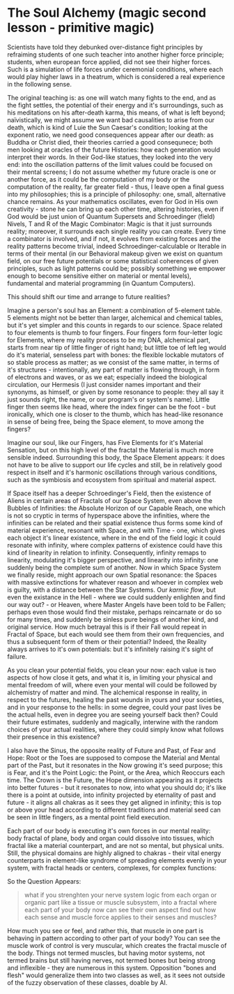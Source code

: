 # The Soul Alchemy (magic second lesson - primitive magic)

Scientists have told they debunked over-distance fight principles by refraiming students of one such teacher into another higher force principle; students, when european force applied, did not see their higher forces. Such is a simulation of life forces under ceremonial conditions, where each would play higher laws in a theatrum, which is considered a real experience in the following sense.

The original teaching is: as one will watch many fights to the end, and as the fight settles, the potential of their energy and it's surroundings, such as his meditations on his after-death karma, this means, of what is left beyond; naïvistically, we might assume we want bad causalities to arise from our death, which is kind of Luie the Sun Caesar's condition; looking at the exponent ratio, we need good consequences appear after our death: as Buddha or Christ died, their theories carried a good consequnece; both men looking at oracles of the future Histories: how each generation would interpret their words. In their God-like statues, they looked into the very end: into the oscillation patterns of the limit values could be focused on their mental screens; I do not assume whether my future oracle is one or another force, as it could be the computation of my body or the computation of the reality, far greater field - thus, I leave open a final guess into my philosophies; this is a principle of philosophy: one, small, alternative chance remains. As your mathematics oscillates, even for God in His own creativity - stone he can bring up each other time, altering histories, even if God would be just union of Quantum Supersets and Schroedinger (field) Nivels, T and R of the Magic Combinator: Magic is that it just surrounds reality; moreover, it surrounds each single reality you can create. Every time a combinator is involved, and if not, it evolves from existing forces and the reality patterns become trivial, indeed Schroedinger-calculable or Iterable in terms of their mental (in our Behavioral makeup given we exist on quantum field, on our free future potentials or some statistical coherences of given principles, such as light patterns could be; possibly something we empower enough to become sensitive either on material or mental levels), fundamental and material programming (in Quantum Computers).

This should shift our time and arrange to future realities?

Imagine a person's soul has an Element: a combination of 5-element table. 5 elements might not be better than larger, alchemical and chemical tables, but it's yet simpler and this counts in regards to our science. Space related to four elements is thumb to four fingers. Four fingers form four-letter logic for Elements, where my reality process to be my DNA, alchemical part, starts from near tip of little finger of right hand; but little toe of left leg would do it's material, senseless part with bones: the flexible lockable mutators of so stable process as matter; as we consist of the same matter, in terms of it's structures - intentionally, any part of matter is flowing through, in form of electrons and waves, or as we eat; especially indeed the biological circulation, our Hermesis (I just consider names important and their synonyms, as himself, or given by some resonance to people: they all say it just sounds right, the name, or our program's or system's name). Little finger then seems like head, where the index finger can be the foot - but ironically, which one is closer to the thumb, which has head-like resonance in sense of being free, being the Space element, to move among the fingers?

Imagine our soul, like our Fingers, has Five Elements for it's Material Sensation, but on this high level of the fractal the Material is much more sensible indeed. Surrounding this body, the Space Element appears: it does not have to be alive to support our life cycles and still, be in relatively good respect in itself and it's harmonic oscillations through various conditions, such as the symbiosis and ecosystem from spiritual and material aspect.

If Space itself has a deeper Schroedinger's Field, then the existence of Aliens in certain areas of Fractals of our Space System, even above the Bubbles of Infinities: the Absolute Horizon of our Capable Reach, one which is not so cryptic in terms of hyperspace above the infinities, where the infinities can be related and their spatial existence thus forms some kind of material experience, resonant with Space, and with Time - one, which gives each object it's linear existence, where in the end of the field logic it could resonate with infinity, where complex patterns of existence could have this kind of linearity in relation to infinity. Consequently, infinity remaps to linearity, modulating it's bigger perspective, and linearity into infinity: one suddenly being the complete sum of another. Now in which Space System we finally reside, might approach our own Spatial resonance: the Spaces with massive extinctions for whatever reason and whoever in complex web is guilty, with a distance between the Star Systems. Our *karmic flow*, but even the existance in the Hell - where we could suddenly enlighten and find our way out? - or Heaven, where Master Angels have been told to be Fallen; perhaps even those would find their mistake, perhaps reincarnate or do so for many times, and suddenly be sinless pure beings of another kind, and original service. How much betrayal this is if their Fall would repeat in Fractal of Space, but each would see them from their own frequencies, and thus a subsequent form of them or their potential? Indeed, the Reality always arrives to it's own potentials: but it's infinitely raising it's sight of failure.

As you clean your potential fields, you clean your now: each value is two aspects of how close it gets, and what it is, in limiting your physical and mental freedom of will, where even your mental will could be followed by alchemistry of matter and mind. The alchemical response in reality, in respect to the futures, healing the past wounds in yours and your societies, and in your response to the hells: in some degree, could your past lives be the actual hells, even in degree you are seeing yourself back then? Could their future estimates, suddenly and magically, interwine with the random choices of your actual realities, where they could simply know what follows their presence in this existence?

I also have the Sinus, the opposite reality of Future and Past, of Fear and Hope: Root or the Toes are supposed to compose the Material and Mental part of the Past, but it resonates in the Now growing it's seed purpose; this is Fear, and it's the Point Logic: the Point, or the Area, which Reoccurs each time. The Crown is the Future, the Hope dimension appearing as it projects into better futures - but it resonates to now, into what you should do; it's like there is a point at outside, into infinity projected by eternality of past and future - it aligns all chakras as it sees they get aligned in infinity; this is top or above your head according to different traditions and material seed can be seen in little fingers, as a mental point field execution.

Each part of our body is executing it's own forces in our mental reality: body fractal of plane, body and organ could dissolve into tissues, which fractal like a material counterpart, and are not so mental, but physical units. Still, the physical domains are highly aligned to chakras - their vital energy counterparts in element-like syndrome of spreading elements evenly in your system, with fractal heads or centers, complexes, for complex functions:

So the Question Appears:

> what if you strenghten your nerve system logic from each organ or organic part like a tissue or muscle subsystem, into a fractal where each part of your body now can see their own aspect find out how each sense and muscle force applies to their senses and muscles?

How much you see or feel, and rather this, that muscle in one part is behaving in pattern according to other part of your body? You can see the muscle work of control is very muscular, which creates the fractal muscle of the body. Things not termed muscles, but having motor systems, not termed brains but still having nerves, not termed bones but being strong and inflexible - they are numerous in this system. Opposition "bones and flesh" would generalize them into two classes as well, as it sees not outside of the fuzzy observation of these classes, doable by AI.
